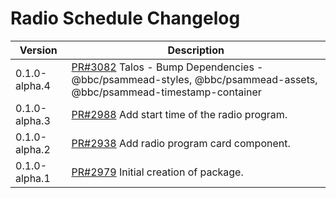 # Radio Schedule Changelog

| Version       | Description                                                                                                                                                    |
| ------------- | -------------------------------------------------------------------------------------------------------------------------------------------------------------- |
| 0.1.0-alpha.4 | [PR#3082](https://github.com/bbc/psammead/pull/3082) Talos - Bump Dependencies - @bbc/psammead-styles, @bbc/psammead-assets, @bbc/psammead-timestamp-container |
| 0.1.0-alpha.3 | [PR#2988](https://github.com/BBC-News/psammead/pull/2988) Add start time of the radio program.                                                                 |
| 0.1.0-alpha.2 | [PR#2938](https://github.com/BBC-News/psammead/pull/2938) Add radio program card component.                                                                    |
| 0.1.0-alpha.1 | [PR#2979](https://github.com/BBC-News/psammead/pull/2979) Initial creation of package.                                                                         |
